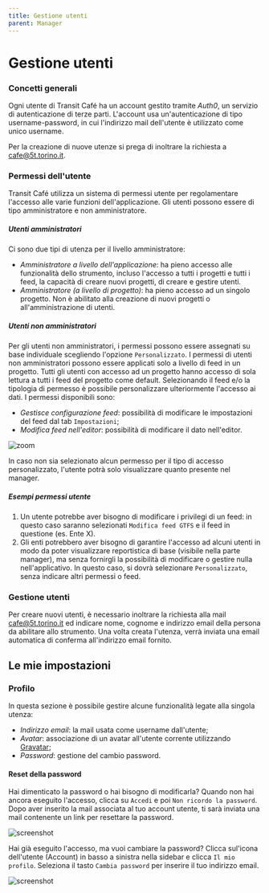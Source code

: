 ```yaml
---
title: Gestione utenti
parent: Manager
---
```



# Gestione utenti

### Concetti generali

Ogni utente di Transit Café ha un account gestito tramite *Auth0*, un servizio di autenticazione di terze parti.
L'account usa un'autenticazione di tipo  username-password, in cui l'indirizzo mail dell'utente è utilizzato come unico username.

Per la creazione di nuove utenze si prega di inoltrare la richiesta a cafe@5t.torino.it.

### Permessi dell'utente

Transit Café utilizza un sistema di permessi utente per regolamentare l'accesso alle varie funzioni dell'applicazione. Gli utenti possono essere di tipo amministratore e non amministratore.

##### Utenti amministratori

Ci sono due tipi di utenza per il livello amministratore:

- *Amministratore a livello dell'applicazione*: ha pieno accesso alle funzionalità dello strumento, incluso l'accesso a tutti i progetti e tutti i feed, la capacità di creare nuovi progetti, di creare e gestire utenti.
- *Amministratore (a livello di progetto)*: ha pieno accesso ad un singolo progetto. Non è abilitato alla creazione di nuovi progetti o all'amministrazione di utenti.

##### Utenti non amministratori

Per gli utenti non amministratori, i permessi possono essere assegnati su base individuale scegliendo l'opzione `Personalizzato`. I permessi di utenti non amministratori possono essere applicati solo a livello di feed in un progetto. Tutti gli utenti con accesso ad un progetto hanno accesso di sola lettura a tutti i feed del progetto come default. Selezionando il feed e/o la tipologia di permesso è possibile personalizzare ulteriormente l'accesso ai dati. I permessi disponibili sono:

- *Gestisce configurazione feed*: possibilità di modificare le impostazioni del feed dal tab `Impostazioni`;
- *Modifica feed nell'editor*: possibilità di modificare il dato nell'editor.

![zoom](../img/user-admin-detail.png)

In caso non sia selezionato alcun permesso per il tipo di accesso personalizzato, l'utente potrà solo visualizzare quanto presente nel manager.

##### Esempi permessi utente

1. Un utente potrebbe aver bisogno di modificare i privilegi di un feed: in questo caso saranno selezionati `Modifica feed GTFS` e il feed in questione (es. Ente X).
2. Gli enti potrebbero aver bisogno di garantire l'accesso ad alcuni utenti in modo da poter visualizzare reportistica di base (visibile nella parte manager), ma senza fornirgli la possibilità di modificare o gestire nulla nell'applicativo. In questo caso, si dovrà selezionare `Personalizzato`, senza indicare altri permessi o feed.

### Gestione utenti

Per creare nuovi utenti, è necessario inoltrare la richiesta alla mail cafe@5t.torino.it ed indicare nome, cognome e indirizzo email della persona da abilitare allo strumento.
Una volta creata l'utenza, verrà inviata una email automatica di conferma all'indirizzo email fornito.

## Le mie impostazioni

### Profilo

In questa sezione è possibile gestire alcune funzionalità legate alla singola utenza:

- *Indirizzo email*: la mail usata come username dall'utente;
- *Avatar*: associazione di un avatar all'utente corrente utilizzando [Gravatar](http://it.gravatar.com/);
- *Password*: gestione del cambio password.

#### Reset della password

Hai dimenticato la password o hai bisogno di modificarla? Quando non hai ancora eseguito l'accesso, clicca su `Accedi` e poi `Non ricordo la password`. Dopo aver inserito la mail associata al tuo account utente, ti sarà inviata una mail contenente un link per resettare la password.

![screenshot](../img/password-reset-logged-out.png)

Hai già eseguito l'accesso, ma vuoi cambiare la password? Clicca sul'icona dell'utente (Account) in basso a sinistra nella sidebar e clicca `Il mio profilo`. Seleziona il tasto `Cambia password` per inserire il tuo indirizzo email.

![screenshot](../img/password-reset-logged-in.png)
